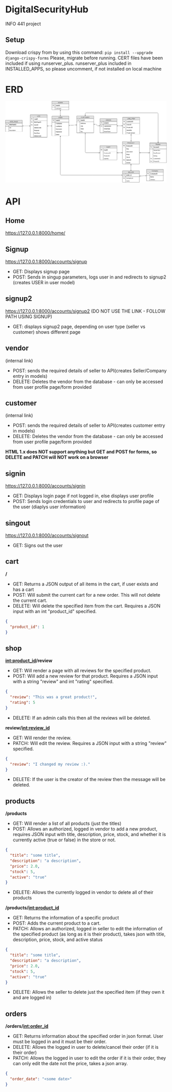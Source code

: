 # DigitalSecurityHub
INFO 441 project

## Setup
Download crispy from by using this command:
`pip install --upgrade django-crispy-forms`
Please, migrate before running. CERT files have been included if using runserver_plus.
runserver_plus included in INSTALLED_APPS, so please uncomment, if not installed on local machine

# ERD
![ERD](https://github.com/vineethsai/DigitalSecurityHub/blob/master/media/Project%20ERD.png)

# API

## Home
https://127.0.0.1:8000/home/

## Signup 
https://127.0.0.1:8000/accounts/signup
- GET: Displays signup page
- POST: Sends in singup parameters, logs user in and redirects to signup2 (creates USER in user model)

## signup2 
https://127.0.0.1:8000/accounts/signup2 (DO NOT USE THE LINK - FOLLOW PATH USING SIGNUP)
- GET: displays signup2 page, depending on user type (seller vs customer) shows different page

## vendor 
(internal link)
- POST: sends the required details of seller to API(creates Seller/Company entry in models)
- DELETE: Deletes the vendor from the database - can only be accessed from user profile page/form provided

## customer 
(internal link)
- POST: sends the required details of seller to API(creates customer entry in models)
- DELETE: Deletes the vendor from the database - can only be accessed from user profile page/form provided

**HTML 1.x does NOT support anything but GET and POST for forms, so DELETE and PATCH will NOT work on a browser**

## signin 
https://127.0.0.1:8000/accounts/signin
- GET: Displays login page if not logged in, else displays user profile
- POST: Sends login credentials to user and redirects to profile page of the user (diaplys user information)

## singout 
https://127.0.0.1:8000/accounts/signout
- GET: Signs out the user

## cart
**/**
- GET: Returns a JSON output of all items in the cart, if user exists and has a cart
- POST: Will submit the current cart for a new order. This will not delete the current cart.
- DELETE: Will delete the specified item from the cart. Requires a JSON input with an int "product_id" specified.
```json
{
  "product_id": 1
}
```

## shop
**<int:product_id>/review**
- GET: Will render a page with all reviews for the specified product.
- POST: Will add a new review for that product. Requires a JSON input with a string "review" and int "rating" specified.
```json
{
  "review": "This was a great product!",
  "rating": 5
}
```
- DELETE: If an admin calls this then all the reviews will be deleted.

**review/<int:review_id>**
- GET: Will render the review.
- PATCH: Will edit the review. Requires a JSON input with a string "review" specified.
```json
{
  "review": "I changed my review :)."
}
```
- DELETE: If the user is the creator of the review then the message will be deleted.

## products
**/products**
- GET: Will render a list of all products (just the titles)
- POST: Allows an authorized, logged in vendor to add a new product, requires JSON input with title, description, price, stock, and whether it is currently active (true or false) in the store or not.
```json
{
  "title": "some title",
  "description": "a description",
  "price": 2.0,
  "stock": 5,
  "active": "true"
}
```
- DELETE: Allows the currently logged in vendor to delete all of their products

**/products/<int:product_id>**
- GET: Returns the information of a specific product 
- POST: Adds the current product to a cart.
- PATCH: Allows an authorized, logged in seller to edit the information of the specified product (as long as it is their product), takes json with title, description, price, stock, and active status
```json
{
  "title": "some title",
  "description": "a description",
  "price": 2.0,
  "stock": 5,
  "active": "true"
}
```
- DELETE: Allows the seller to delete just the specified item (if they own it and are logged in)

## orders
**/orders/<int:order_id>**
- GET: Returns information about the specified order in json format.  User must be logged in and it must be their order.
- DELETE: Allows the logged in user to delete/cancel their order (if it is their order)
- PATCH: Allows the logged in user to edit the order if it is their order, they can only edit the date not the price, takes a json array.
```json
{
  "order_date": "<some date>"
}
```


